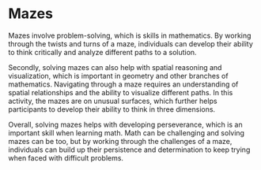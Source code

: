 # Mazes

Mazes involve problem-solving, which is skills in mathematics. By
working through the twists and turns of a maze, individuals can
develop their ability to think critically and analyze different paths
to a solution.

Secondly, solving mazes can also help with spatial reasoning and
visualization, which is important in geometry and other branches of
mathematics. Navigating through a maze requires an understanding of
spatial relationships and the ability to visualize different paths.
In this activity, the mazes are on unusual surfaces, which further
helps participants to develop their ability to think in three
dimensions.

Overall, solving mazes helps with developing perseverance, which is an
important skill when learning math. Math can be challenging and
solving mazes can be too, but by working through the challenges of a
maze, individuals can build up their persistence and determination to
keep trying when faced with difficult problems.
